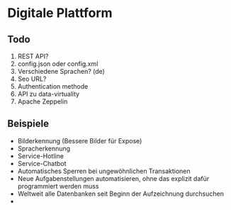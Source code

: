 # Digitale Plattform

## Todo
1. REST API?
1. config.json oder config.xml
1. Verschiedene Sprachen? (de)
1. Seo URL?
1. Authentication methode
1. API zu data-virtuality
1. Apache Zeppelin 

## Beispiele
- Bilderkennung (Bessere Bilder für Expose)
- Spracherkennung
- Service-Hotline
- Service-Chatbot
- Automatisches Sperren bei ungewöhnlichen Transaktionen
- Neue Aufgabenstellungen automatisieren, ohne das explizit dafür programmiert werden muss
- Weltweit alle Datenbanken seit Beginn der Aufzeichnung durchsuchen
- 